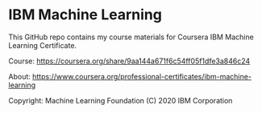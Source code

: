 # IBM Machine Learning

This GitHub repo contains my course materials for Coursera IBM Machine Learning Certificate.


Course: https://coursera.org/share/9aa144a671f6c54ff05f1dfe3a846c24

About: https://www.coursera.org/professional-certificates/ibm-machine-learning

Copyright: Machine Learning Foundation (C) 2020 IBM Corporation 
